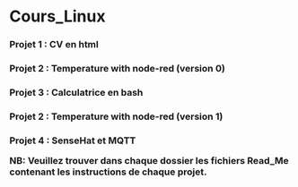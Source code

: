 # Cours_Linux

<h3> Projet 1 : CV en html </h3>
<h3> Projet 2 : Temperature with node-red (version 0) </h3>
<h3> Projet 3 : Calculatrice en bash </h3>
<h3> Projet 2 : Temperature with node-red (version 1) </h3>
<h3> Projet 4 : SenseHat et MQTT

NB: Veuillez trouver dans chaque dossier les fichiers Read_Me contenant les instructions de chaque projet.
